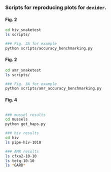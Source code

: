 ### Scripts for reproducing plots for `devider`.

#### Fig. 2

```sh
cd hiv_snaketest
ls scripts/

### Fig. 2A for example
python scripts/accuracy_benchmarking.py
```

#### Fig. 2
```sh
cd amr_snaketest
ls scripts/

### Fig. 3A for example
python scripts/amr_accuracy_benchmarking.py
```

#### Fig. 4

```sh

### mussel results
cd mussels
python get_haps.py

### hiv results
cd hiv
ls pipe-hiv-1010

### AMR results
ls cfxa2-10-10
ls tetq-10-10
ls *GARD*
